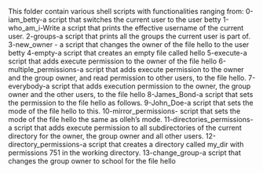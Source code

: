 This folder contain various shell scripts with functionalities ranging from:
0-iam_betty-a script that switches the current user to the user betty
1-who_am_i-Write a script that prints the effective username of the current user.
2-groups-a script that prints all the groups the current user is part of.
3-new_owner - a script that changes the owner of the file hello to the user betty
4-empty-a script that creates an empty file called hello
5-execute-a script that adds execute permission to the owner of the file hello
6-multiple_permissions-a script that adds execute permission to the owner and the group owner, and read permission to other users, to the file hello.
7-everybody-a script that adds execution permission to the owner, the group owner and the other users, to the file hello
8-James_Bond-a script that sets the permission to the file hello as follows.
9-John_Doe-a script that sets the mode of the file hello to this.
10-mirror_permissions- script that sets the mode of the file hello the same as olleh’s mode.
11-directories_permissions-a script that adds execute permission to all subdirectories of the current directory for the owner, the group owner and all other users.
12-directory_permissions-a script that creates a directory called my_dir with permissions 751 in the working directory.
13-change_group-a script that changes the group owner to school for the file hello
